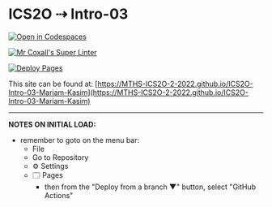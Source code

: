 # ICS2O ⇢ Intro-03

[![Open in Codespaces](https://classroom.github.com/assets/launch-codespace-f4981d0f882b2a3f0472912d15f9806d57e124e0fc890972558857b51b24a6f9.svg)](https://classroom.github.com/open-in-codespaces?assignment_repo_id=10021307)

[![Mr Coxall's Super Linter](https://github.com/MTHS-ICS2O-2-2022/ICS2O-Intro-03-Mariam-Kasim/workflows/Mr%20Coxall's%20Super%20Linter/badge.svg)](https://github.com/MTHS-ICS2O-2-2022/ICS2O-Intro-03-Mariam-Kasim/actions)

[![Deploy Pages](https://github.com/MTHS-ICS2O-2-2022/ICS2O-Intro-03-Mariam-Kasim/workflows/Deploy%20Pages/badge.svg)](https://github.com/MTHS-ICS2O-2-2022/ICS2O-Intro-03-Mariam-Kasim/actions)

This site can be found at: [https://MTHS-ICS2O-2-2022.github.io/ICS2O-Intro-03-Mariam-Kasim](https://MTHS-ICS2O-2-2022.github.io/ICS2O-Intro-03-Mariam-Kasim)

---

**NOTES ON INITIAL LOAD:**
- remember to goto on the menu bar:
  - File
  - Go to Repository
  - ⚙ Settings
  - 🗔 Pages
    - then from the "Deploy from a branch ▼" button, select "GitHub Actions"
